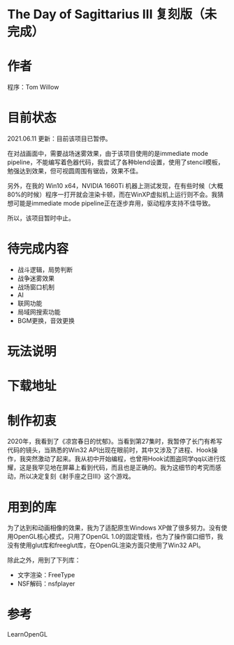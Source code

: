 ﻿# The Day of Sagittarius III 复刻版（未完成）

# 作者
程序：Tom Willow

# 目前状态

2021.06.11 更新：目前该项目已暂停。

在对战画面中，需要战场迷雾效果，由于该项目使用的是immediate mode pipeline，不能编写着色器代码，我尝试了各种blend设置，使用了stencil模板，勉强达到效果，但可视圆周围有锯齿，效果不佳。

另外，在我的 Win10 x64，NVIDIA 1660Ti 机器上测试发现，在有些时候（大概80%的时候）程序一打开就会渲染卡顿，而在WinXP虚拟机上运行则不会。我猜想可能是immediate mode pipeline正在逐步弃用，驱动程序支持不佳导致。

所以，该项目暂时中止。

# 待完成内容
- 战斗逻辑，局势判断
- 战争迷雾效果
- 战场窗口机制
- AI
- 联网功能
- 局域网搜索功能
- BGM更换，音效更换

# 玩法说明

# 下载地址

# 制作初衷

2020年，我看到了《凉宫春日的忧郁》。当看到第27集时，我暂停了长门有希写代码的镜头，当熟悉的Win32 API出现在眼前时，其中又涉及了进程、Hook操作，我突然激动了起来。我从初中开始编程，也曾用Hook试图盗同学qq以进行炫耀，这是我罕见地在屏幕上看到代码，而且也是正确的。我为这细节的考究而感动，所以决定复刻《射手座之日III》这个游戏。

# 用到的库
为了达到和动画相像的效果，我为了适配原生Windows XP做了很多努力。没有使用OpenGL核心模式，只用了OpenGL 1.0的固定管线，也为了操作窗口细节，我没有使用glut库和freeglut库，在OpenGL渲染方面只使用了Win32 API。

除此之外，用到了下列库：
- 文字渲染：FreeType
- NSF解码：nsfplayer

# 参考
LearnOpenGL